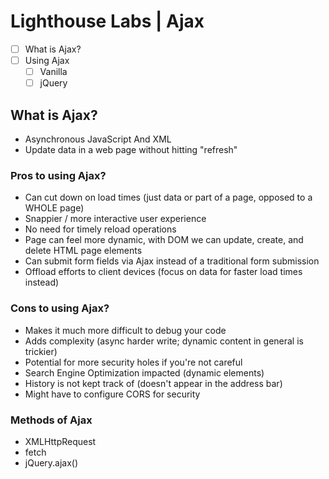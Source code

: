 # Lighthouse Labs | Ajax

* [ ] What is Ajax?
* [ ] Using Ajax
    * [ ] Vanilla
    * [ ] jQuery

## What is Ajax?

* Asynchronous JavaScript And XML
* Update data in a web page without hitting "refresh"

### Pros to using Ajax?

* Can cut down on load times (just data or part of a page, opposed to a WHOLE page)
* Snappier / more interactive user experience
* No need for timely reload operations
* Page can feel more dynamic, with DOM we can update, create, and delete HTML page elements
* Can submit form fields via Ajax instead of a traditional form submission
* Offload efforts to client devices (focus on data for faster load times instead)

### Cons to using Ajax?

* Makes it much more difficult to debug your code
* Adds complexity (async harder write; dynamic content in general is trickier)
* Potential for more security holes if you're not careful
* Search Engine Optimization impacted (dynamic elements)
* History is not kept track of (doesn't appear in the address bar)
* Might have to configure CORS for security

### Methods of Ajax

* XMLHttpRequest
* fetch
* jQuery.ajax()
